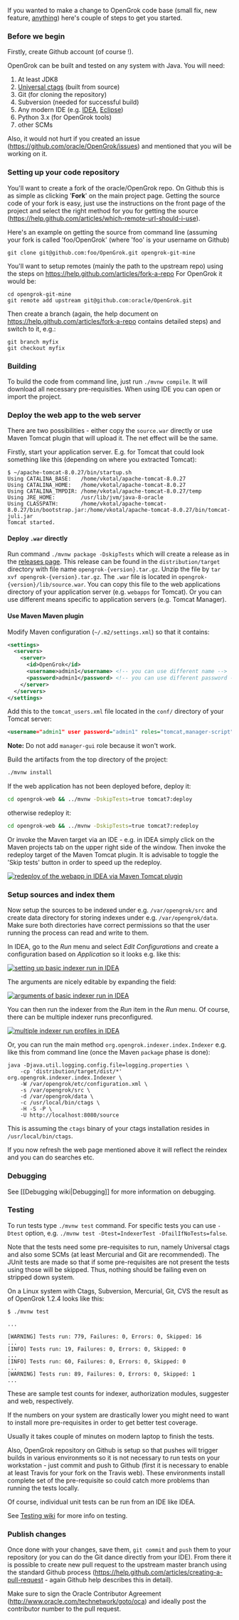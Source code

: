 If you wanted to make a change to OpenGrok code base (small fix, new feature, [anything](https://github.com/opengrok/opengrok/issues?q=is%3Aopen+is%3Aissue+label%3A%22help+wanted%22)) here's couple of steps to get you started.

### Before we begin

Firstly, create Github account (of course !).

OpenGrok can be built and tested on any system with Java. You will need:

1. At least JDK8
1. [Universal ctags](https://github.com/universal-ctags) (built from source)
1. Git (for cloning the repository)
1. Subversion (needed for successful build)
1. Any modern IDE (e.g. [IDEA](https://www.jetbrains.com/idea/), [Eclipse](http://www.eclipse.org/downloads/packages/))
1. Python 3.x (for OpenGrok tools)
1. other SCMs 

Also, it would not hurt if you created an issue (https://github.com/oracle/OpenGrok/issues) and mentioned that you will be working on it.

### Setting up your code repository

You'll want to create a fork of the oracle/OpenGrok repo. On Github this is as simple as clicking '**Fork**' on the main project page. Getting the source code of your fork is easy, just use the instructions on the front page of the project and select the right method for you for getting the source (https://help.github.com/articles/which-remote-url-should-i-use).

Here's an example on getting the source from command line (assuming your fork is called 'foo/OpenGrok' (where 'foo' is your username on Github)

```
git clone git@github.com:foo/OpenGrok.git opengrok-git-mine
```

You'll want to setup remotes (mainly the path to the upstream repo) using the steps on https://help.github.com/articles/fork-a-repo For OpenGrok it would be:

```
cd opengrok-git-mine
git remote add upstream git@github.com:oracle/OpenGrok.git
```

Then create a branch (again, the help document on https://help.github.com/articles/fork-a-repo contains detailed steps) and switch to it, e.g.:

```
git branch myfix
git checkout myfix
```

### Building

To build the code from command line, just run `./mvnw compile`. It will download all necessary pre-requisities. When using IDE you can open or import the project.

### Deploy the web app to the web server

There are two possibilities - either copy the `source.war` directly or use Maven Tomcat plugin that will upload it. The net effect will be the same.

Firstly, start your application server. E.g. for Tomcat that could look something like this (depending on where you extracted Tomcat):
```shell
$ ~/apache-tomcat-8.0.27/bin/startup.sh 
Using CATALINA_BASE:   /home/vkotal/apache-tomcat-8.0.27
Using CATALINA_HOME:   /home/vkotal/apache-tomcat-8.0.27
Using CATALINA_TMPDIR: /home/vkotal/apache-tomcat-8.0.27/temp
Using JRE_HOME:        /usr/lib/jvm/java-8-oracle
Using CLASSPATH:       /home/vkotal/apache-tomcat-8.0.27/bin/bootstrap.jar:/home/vkotal/apache-tomcat-8.0.27/bin/tomcat-juli.jar
Tomcat started.
```

#### Deploy `.war` directly

Run command `./mvnw package -DskipTests` which will create a release as in the [releases page](https://github.com/oracle/opengrok/releases). This release can be found in the `distribution/target` directory with file name `opengrok-{version}.tar.gz`. Unzip the file by `tar xvf opengrok-{version}.tar.gz`. The `.war` file is located in `opengrok-{version}/lib/source.war`. You can copy this file to the web applications directory of your application server (e.g. `webapps` for Tomcat). Or you can use different means specific to application servers (e.g. Tomcat Manager).

#### Use Maven Maven plugin

Modify Maven configuration (`~/.m2/settings.xml`) so that it contains:
```xml
<settings>
  <servers>
    <server>
      <id>OpenGrok</id>
      <username>admin1</username> <!-- you can use different name -->
      <password>admin1</password> <!-- you can use different password -->
    </server>
  </servers>
</settings>
```

Add this to the `tomcat_users.xml` file located in the `conf/` directory of your Tomcat server:
```xml
<username="admin1" user password="admin1" roles="tomcat,manager-script"/>
```

**Note:** Do not add `manager-gui` role because it won't work.

Build the artifacts from the top directory of the project:
```bash
./mvnw install
```

If the web application has not been deployed before, deploy it:
```bash
cd opengrok-web && ../mvnw -DskipTests=true tomcat7:deploy
```
otherwise redeploy it:
```bash
cd opengrok-web && ../mvnw -DskipTests=true tomcat7:redeploy
```

Or invoke the Maven target via an IDE - e.g. in IDEA simply click on the Maven projects tab on the upper right side of the window. Then invoke the redeploy target of the Maven Tomcat plugin. It is advisable to toggle the 'Skip tests' button in order to speed up the redeploy.

[![redeploy of the webapp in IDEA via Maven Tomcat plugin](images/IDEA-tomcat_redeploy.png)](images/IDEA-tomcat_redeploy.png)

### Setup sources and index them

Now setup the sources to be indexed under e.g. `/var/opengrok/src` and create data directory for storing indexes under e.g. `/var/opengrok/data`. Make sure both directories have correct permissions so that the user running the process can read and write to them.

In IDEA, go to the _Run_ menu and select _Edit Configurations_ and create a configuration based on _Application_ so it looks e.g. like this:

[![setting up basic indexer run in IDEA](images/IDEA-basic_indexer_run.png)](images/IDEA-basic_indexer_run.png)

The arguments are nicely editable by expanding the field:

[![arguments of basic indexer run in IDEA](images/IDEA-simple_indexer_run_example.png)](images/IDEA-simple_indexer_run_example.png)

You can then run the indexer from the _Run_ item in the _Run_ menu. Of course, there can be multiple indexer runs preconfigured.

[![multiple indexer run profiles in IDEA](images/IDEA-multiple_run_profiles.png)](images/IDEA-multiple_run_profiles.png)

Or, you can run the main method `org.opengrok.indexer.index.Indexer` e.g. like this from command line (once the Maven `package` phase is done):
```
java -Djava.util.logging.config.file=logging.properties \
    -cp 'distribution/target/dist/*' org.opengrok.indexer.index.Indexer \
    -W /var/opengrok/etc/configuration.xml \
    -s /var/opengrok/src \
    -d /var/opengrok/data \
    -c /usr/local/bin/ctags \
    -H -S -P \
    -U http://localhost:8080/source
```

This is assuming the `ctags` binary of your ctags installation resides in `/usr/local/bin/ctags`.

If you now refresh the web page mentioned above it will reflect the reindex and you can do searches etc.

### Debugging

See [[Debugging wiki|Debugging]] for more information on debugging.

### Testing

To run tests type `./mvnw test` command. For specific tests you can use `-Dtest` option, e.g. `./mvnw test -Dtest=IndexerTest -DfailIfNoTests=false`.

Note that the tests need some pre-requisites to run, namely Universal ctags and also some SCMs (at least Mercurial and Git are recommended). The JUnit tests are made so that if some pre-requisites are not present the tests using those will be skipped. Thus, nothing should be failing even on stripped down system.

On a Linux system with Ctags, Subversion, Mercurial, Git, CVS the result as of OpenGrok 1.2.4 looks like this:
```
$ ./mvnw test

...

[WARNING] Tests run: 779, Failures: 0, Errors: 0, Skipped: 16
...
[INFO] Tests run: 19, Failures: 0, Errors: 0, Skipped: 0
...
[INFO] Tests run: 60, Failures: 0, Errors: 0, Skipped: 0
...
[WARNING] Tests run: 89, Failures: 0, Errors: 0, Skipped: 1
...
```

These are sample test counts for indexer, authorization modules, suggester and web, respectively.

If the numbers on your system are drastically lower you might need to want to install more pre-requisites in order to get better test coverage.

Usually it takes couple of minutes on modern laptop to finish the tests.

Also, OpenGrok repository on Github is setup so that pushes will trigger builds in various environments so it is not necessary to run tests on your workstation - just commit and push to Github (first it is necessary to enable at least Travis for your fork on the Travis web). These environments install complete set of the pre-requisite so could catch more problems than running the tests locally.

Of course, individual unit tests can be run from an IDE like IDEA.

See [Testing wiki](https://github.com/oracle/opengrok/wiki/Testing) for more info on testing.

### Publish changes

Once done with your changes, save them, `git commit` and `push` them to your repository (or you can do the Git dance directly from your IDE). From there it is possible to create new pull request to the upstream master branch using the standard Github process (https://help.github.com/articles/creating-a-pull-request - again Github help describes this in detail).

Make sure to sign the Oracle Contributor Agreement (http://www.oracle.com/technetwork/goto/oca) and ideally post the contributor number to the pull request.